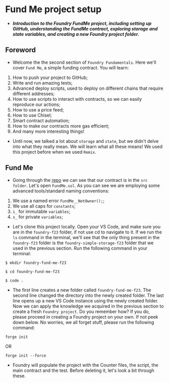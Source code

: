 # Fund Me project setup
- ***Introduction to the Foundry FundMe project, including setting up GitHub, understanding the FundMe contract, exploring storage and state variables, and creating a new Foundry project folder.***

## Foreword
- Welcome the the second section of `Foundry Fundamentals`. Here we'll cover `Fund Me`, a simple funding contract. You will learn:

1. How to push your project to GitHub;
2. Write and run amazing tests;
3. Advanced deploy scripts, used to deploy on different chains that require different addresses;
4. How to use scripts to interact with contracts, so we can easily reproduce our actions;
5. How to use a price feed;
6. How to use Chisel;
7. Smart contract automation;
8. How to make our contracts more gas efficient;
9. And many more interesting things!

- Until now, we talked a lot about `storage` and `state`, but we didn't delve into what they really mean. We will learn what all these means! We used this project before when we used `Remix`.

## Fund Me
- Going through the [repo](https://github.com/Cyfrin/foundry-fund-me-cu) we can see that our contract is in the `src folder`. Let's open `FundMe.sol`. As you can see we are employing some advanced tools/standard naming conventions:

1. We use a named error `FundMe__NotOwner();`;
2. We use all caps for `constants`;
3. `i_` for immutable `variables`;
4. `s_` for private `variables`;

- Let's clone this project locally. Open your VS Code, and make sure you are in the `foundry-f23` folder, if not use cd to navigate to it. If we run the `ls` command in the terminal, we'll see that the only thing present in the `foundry-f23` folder is the `foundry-simple-storage-f23` folder that we used in the previous section. Run the following command in your terminal:

```
$ mkdir foundry-fund-me-f23 

$ cd foundry-fund-me-f23 

$ code .
```

- The first line creates a new folder called `foundry-fund-me-f23`. The second line changed the directory into the newly created folder. The last line opens up a new VS Code instance using the newly created folder. Now we can apply the knowledge we acquired in the previous section to create a fresh `Foundry project`. Do you remember how? If you do, please proceed in creating a Foundry project on your own. If not peek down below. No worries, we all forget stuff, please run the following command:

```
forge init
```

OR

```
forge init --force
```

- Foundry will populate the project with the Counter files, the script, the main contract and the test. Before deleting it, let's look a bit through these.
